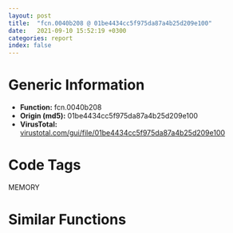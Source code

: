 ```yaml
---
layout: post
title:  "fcn.0040b208 @ 01be4434cc5f975da87a4b25d209e100"
date:   2021-09-10 15:52:19 +0300
categories: report
index: false
---
```


# Generic Information
- **Function:** fcn.0040b208
- **Origin (md5):** 01be4434cc5f975da87a4b25d209e100
- **VirusTotal:** [virustotal.com/gui/file/01be4434cc5f975da87a4b25d209e100][virustotal_ref]

# Code Tags
<span class="tag" id="MEMORY">MEMORY</span>


# Similar Functions
<script type="text/javascript" src="https://www.gstatic.com/charts/loader.js"></script>
<script type="text/javascript">

    google.charts.load('current', {'packages':['corechart']});
    google.charts.setOnLoadCallback(drawChart);

    function drawChart() {
    var data = new google.visualization.DataTable();
        data.addColumn('number', 'X');
        data.addColumn('number', 'Y');
        data.addColumn({type: 'string', role: 'tooltip', 'p': {'html': true}});
        data.addColumn({'type': 'string', 'role': 'style'});
        
        data.addRows([
    [-137.09695434570312, 352.3525695800781, '<b><a href="/report/fcn.0040b208@01be4434cc5f975da87a4b25d209e100">fcn.0040b208</a><br>@01be4434cc5f975da87a4b25d209e100</b><br><br>push ebp<br>mov ebp esp<br>cmp dword[ebp+8] 0<br>je 0x40b23e<br>push dword[ebp+8]<br>push 0<br>push dword[0xc14a5c]<br>call dword[sym.imp.KERNEL32.dll_HeapFree]<br>test eax eax<br>jne 0x40b23e<br>push esi<br>call fcn.0040bfb7<br>mov esi eax<br>call dword[sym.imp.KERNEL32.dll_GetLastError]<br>push eax<br>call fcn.0040bfca<br>pop ecx<br>mov dword[esi] eax<br>pop esi<br>pop ebp<br>ret<br>', 'point { fill-color: #e0440e; }'],
[-118.99623107910156, 134.8729248046875, '<b><a href="/report/fcn.004099c8@f9b80f61ad003ebdee20dab4a0087d2a">fcn.004099c8</a><br>@f9b80f61ad003ebdee20dab4a0087d2a</b><br><br>push ebp<br>mov ebp esp<br>cmp dword[ebp+8] 0<br>je 0x4099fe<br>push dword[ebp+8]<br>push 0<br>push dword[0xbbe794]<br>call dword[sym.imp.KERNEL32.dll_HeapFree]<br>test eax eax<br>jne 0x4099fe<br>push esi<br>call fcn.0040a777<br>mov esi eax<br>call dword[sym.imp.KERNEL32.dll_GetLastError]<br>push eax<br>call fcn.0040a78a<br>pop ecx<br>mov dword[esi] eax<br>pop esi<br>pop ebp<br>ret<br>', 'null'],
[-292.8924255371094, 260.59027099609375, '<b><a href="/report/fcn.00422f95@d96761eb00d2d97e2b6f5ffffed0b46a">fcn.00422f95</a><br>@d96761eb00d2d97e2b6f5ffffed0b46a</b><br><br>push ebp<br>mov ebp esp<br>cmp dword[ebp+8] 0<br>je 0x422fcb<br>push dword[ebp+8]<br>push 0<br>push dword[0x4c4204]<br>call dword[sym.imp.KERNEL32.dll_HeapFree]<br>test eax eax<br>jne 0x422fcb<br>push esi<br>call fcn.00428d68<br>mov esi eax<br>call dword[sym.imp.KERNEL32.dll_GetLastError]<br>push eax<br>call fcn.00428d7b<br>pop ecx<br>mov dword[esi] eax<br>pop esi<br>pop ebp<br>ret<br>', 'null'],
[-227.18450927734375, 324.40283203125, '<b><a href="/report/fcn.0040e6f8@e69fcfbd512770c44a9d6b90a42edeb0">fcn.0040e6f8</a><br>@e69fcfbd512770c44a9d6b90a42edeb0</b><br><br>push ebp<br>mov ebp esp<br>cmp dword[ebp+8] 0<br>je 0x40e72e<br>push dword[ebp+8]<br>push 0<br>push dword[0xb94b3c]<br>call dword[sym.imp.KERNEL32.dll_HeapFree]<br>test eax eax<br>jne 0x40e72e<br>push esi<br>call fcn.0040f4a7<br>mov esi eax<br>call dword[sym.imp.KERNEL32.dll_GetLastError]<br>push eax<br>call fcn.0040f4ba<br>pop ecx<br>mov dword[esi] eax<br>pop esi<br>pop ebp<br>ret<br>', 'null'],
[-157.00047302246094, 279.68341064453125, '<b><a href="/report/fcn.0040e7c8@6e195fbdf6b398dc597c28abc7c7a2ae">fcn.0040e7c8</a><br>@6e195fbdf6b398dc597c28abc7c7a2ae</b><br><br>push ebp<br>mov ebp esp<br>cmp dword[ebp+8] 0<br>je 0x40e7fe<br>push dword[ebp+8]<br>push 0<br>push dword[0xc43a1c]<br>call dword[sym.imp.KERNEL32.dll_HeapFree]<br>test eax eax<br>jne 0x40e7fe<br>push esi<br>call fcn.0040f577<br>mov esi eax<br>call dword[sym.imp.KERNEL32.dll_GetLastError]<br>push eax<br>call fcn.0040f58a<br>pop ecx<br>mov dword[esi] eax<br>pop esi<br>pop ebp<br>ret<br>', 'null'],
[-190.47457885742188, 175.9034423828125, '<b><a href="/report/fcn.0047b716@912f1d013a0d6151bc7a7cef6da1b2a0">fcn.0047b716</a><br>@912f1d013a0d6151bc7a7cef6da1b2a0</b><br><br>push ebp<br>mov ebp esp<br>cmp dword[ebp+8] 0<br>je 0x47b74c<br>push dword[ebp+8]<br>push 0<br>push dword[0x4bd558]<br>call dword[sym.imp.KERNEL32.dll_HeapFree]<br>test eax eax<br>jne 0x47b74c<br>push esi<br>call fcn.00483caa<br>mov esi eax<br>call dword[sym.imp.KERNEL32.dll_GetLastError]<br>push eax<br>call fcn.00483cbd<br>pop ecx<br>mov dword[esi] eax<br>pop esi<br>pop ebp<br>ret<br>', 'null'],
[-73.3478012084961, 285.9425354003906, '<b><a href="/report/fcn.00411168@4643b8f5a3d13e435a65fc553546b71e">fcn.00411168</a><br>@4643b8f5a3d13e435a65fc553546b71e</b><br><br>push ebp<br>mov ebp esp<br>cmp dword[ebp+8] 0<br>je 0x41119e<br>push dword[ebp+8]<br>push 0<br>push dword[0xc6c658]<br>call dword[sym.imp.KERNEL32.dll_HeapFree]<br>test eax eax<br>jne 0x41119e<br>push esi<br>call fcn.00411f17<br>mov esi eax<br>call dword[sym.imp.KERNEL32.dll_GetLastError]<br>push eax<br>call fcn.00411f2a<br>pop ecx<br>mov dword[esi] eax<br>pop esi<br>pop ebp<br>ret<br>', 'null'],
[-53.19319152832031, 200.7849578857422, '<b><a href="/report/fcn.00409d28@1fd683a7f72f257d6d6de6e845d6c40a">fcn.00409d28</a><br>@1fd683a7f72f257d6d6de6e845d6c40a</b><br><br>push ebp<br>mov ebp esp<br>cmp dword[ebp+8] 0<br>je 0x409d5e<br>push dword[ebp+8]<br>push 0<br>push dword[0xc343e4]<br>call dword[sym.imp.KERNEL32.dll_HeapFree]<br>test eax eax<br>jne 0x409d5e<br>push esi<br>call fcn.0040aad7<br>mov esi eax<br>call dword[sym.imp.KERNEL32.dll_GetLastError]<br>push eax<br>call fcn.0040aaea<br>pop ecx<br>mov dword[esi] eax<br>pop esi<br>pop ebp<br>ret<br>', 'null'],
[-273.2017517089844, 171.94357299804688, '<b><a href="/report/fcn.0040df38@3d0ec851566b617e7e4e75da3dd9651c">fcn.0040df38</a><br>@3d0ec851566b617e7e4e75da3dd9651c</b><br><br>push ebp<br>mov ebp esp<br>cmp dword[ebp+8] 0<br>je 0x40df6e<br>push dword[ebp+8]<br>push 0<br>push dword[0xb93bb4]<br>call dword[sym.imp.KERNEL32.dll_HeapFree]<br>test eax eax<br>jne 0x40df6e<br>push esi<br>call fcn.0040ece7<br>mov esi eax<br>call dword[sym.imp.KERNEL32.dll_GetLastError]<br>push eax<br>call fcn.0040ecfa<br>pop ecx<br>mov dword[esi] eax<br>pop esi<br>pop ebp<br>ret<br>', 'null'],
[-128.6406707763672, 215.40126037597656, '<b><a href="/report/fcn.0040bc68@fec037c981b84fb9df87dac6521840c9">fcn.0040bc68</a><br>@fec037c981b84fb9df87dac6521840c9</b><br><br>push ebp<br>mov ebp esp<br>cmp dword[ebp+8] 0<br>je 0x40bc9e<br>push dword[ebp+8]<br>push 0<br>push dword[0xb696e4]<br>call dword[sym.imp.KERNEL32.dll_HeapFree]<br>test eax eax<br>jne 0x40bc9e<br>push esi<br>call fcn.0040ca17<br>mov esi eax<br>call dword[sym.imp.KERNEL32.dll_GetLastError]<br>push eax<br>call fcn.0040ca2a<br>pop ecx<br>mov dword[esi] eax<br>pop esi<br>pop ebp<br>ret<br>', 'null'],
[-209.5624542236328, 101.9869613647461, '<b><a href="/report/fcn.006069ef@52d540e8e13e0f0bbb8946b2363a382d">fcn.006069ef</a><br>@52d540e8e13e0f0bbb8946b2363a382d</b><br><br>push ebp<br>mov ebp esp<br>cmp dword[ebp+8] 0<br>je 0x606a25<br>push dword[ebp+8]<br>push 0<br>push dword[0x6a0bb0]<br>call dword[sym.imp.KERNEL32.dll_HeapFree]<br>test eax eax<br>jne 0x606a25<br>push esi<br>call fcn.0060a624<br>mov esi eax<br>call dword[sym.imp.KERNEL32.dll_GetLastError]<br>push eax<br>call fcn.0060a637<br>pop ecx<br>mov dword[esi] eax<br>pop esi<br>pop ebp<br>ret<br>', 'null'],
[-218.70443725585938, 241.2857666015625, '<b><a href="/report/fcn.00655168@8c848ad89aab40a1738b363a37856125">fcn.00655168</a><br>@8c848ad89aab40a1738b363a37856125</b><br><br>push ebp<br>mov ebp esp<br>cmp dword[ebp+8] 0<br>je 0x65519e<br>push dword[ebp+8]<br>push 0<br>push dword[0x46fd274]<br>call dword[sym.imp.KERNEL32.dll_HeapFree]<br>test eax eax<br>jne 0x65519e<br>push esi<br>call fcn.00655f17<br>mov esi eax<br>call dword[sym.imp.KERNEL32.dll_GetLastError]<br>push eax<br>call fcn.00655f2a<br>pop ecx<br>mov dword[esi] eax<br>pop esi<br>pop ebp<br>ret<br>', 'null'],
[1.1416170597076416, -258.90283203125, '<b><a href="/report/fcn.00411e88@e9c6b3bcaa2edc455cb26f1e0f4a513a">fcn.00411e88</a><br>@e9c6b3bcaa2edc455cb26f1e0f4a513a</b><br><br>mov edi edi<br>push ebp<br>mov ebp esp<br>cmp dword[ebp+8] 0<br>je 0x411ec0<br>push dword[ebp+8]<br>push 0<br>push dword[0x42fcc0]<br>call dword[sym.imp.KERNEL32.dll_HeapFree]<br>test eax eax<br>jne 0x411ec0<br>push esi<br>call fcn.0040e48f<br>mov esi eax<br>call dword[sym.imp.KERNEL32.dll_GetLastError]<br>push eax<br>call fcn.0040e416<br>pop ecx<br>mov dword[esi] eax<br>pop esi<br>pop ebp<br>ret<br>', 'null'],
[88.58312225341797, -261.6811218261719, '<b><a href="/report/fcn.00411e88@1bf3bcaca0e582026c935549bb7d8a33">fcn.00411e88</a><br>@1bf3bcaca0e582026c935549bb7d8a33</b><br><br>mov edi edi<br>push ebp<br>mov ebp esp<br>cmp dword[ebp+8] 0<br>je 0x411ec0<br>push dword[ebp+8]<br>push 0<br>push dword[0x42fcc0]<br>call dword[sym.imp.KERNEL32.dll_HeapFree]<br>test eax eax<br>jne 0x411ec0<br>push esi<br>call fcn.0040e48f<br>mov esi eax<br>call dword[sym.imp.KERNEL32.dll_GetLastError]<br>push eax<br>call fcn.0040e416<br>pop ecx<br>mov dword[esi] eax<br>pop esi<br>pop ebp<br>ret<br>', 'null'],
[-84.51397705078125, -152.60684204101562, '<b><a href="/report/fcn.0047177e@6f3954a480bef11309decb3759df55ad">fcn.0047177e</a><br>@6f3954a480bef11309decb3759df55ad</b><br><br>mov edi edi<br>push ebp<br>mov ebp esp<br>cmp dword[ebp+8] 0<br>je 0x4717b6<br>push dword[ebp+8]<br>push 0<br>push dword[0x49f1d0]<br>call dword[sym.imp.KERNEL32.dll_HeapFree]<br>test eax eax<br>jne 0x4717b6<br>push esi<br>call fcn.0046bb7c<br>mov esi eax<br>call dword[sym.imp.KERNEL32.dll_GetLastError]<br>push eax<br>call fcn.0046bb03<br>pop ecx<br>mov dword[esi] eax<br>pop esi<br>pop ebp<br>ret<br>', 'null'],
[280.4838562011719, 103.81749725341797, '<b><a href="/report/fcn.0048e3af@4fe6510221c33bf023f6abed461fc13f">fcn.0048e3af</a><br>@4fe6510221c33bf023f6abed461fc13f</b><br><br>mov edi edi<br>push ebp<br>mov ebp esp<br>cmp dword[ebp+8] 0<br>je 0x48e3e7<br>push dword[ebp+8]<br>push 0<br>push dword[0x4c4870]<br>call dword[sym.imp.KERNEL32.dll_HeapFree]<br>test eax eax<br>jne 0x48e3e7<br>push esi<br>call fcn.00490ec2<br>mov esi eax<br>call dword[sym.imp.KERNEL32.dll_GetLastError]<br>push eax<br>call fcn.00490e80<br>pop ecx<br>mov dword[esi] eax<br>pop esi<br>pop ebp<br>ret<br>', 'null'],
[266.5247497558594, -92.78724670410156, '<b><a href="/report/fcn.005b2eab@b38ce64a273c3fc98fc78af14b8bdcc0">fcn.005b2eab</a><br>@b38ce64a273c3fc98fc78af14b8bdcc0</b><br><br>mov edi edi<br>push ebp<br>mov ebp esp<br>cmp dword[ebp+8] 0<br>je 0x5b2ee3<br>push dword[ebp+8]<br>push 0<br>push dword[0x45af0e8]<br>call dword[sym.imp.KERNEL32.dll_HeapFree]<br>test eax eax<br>jne 0x5b2ee3<br>push esi<br>call fcn.005b2007<br>mov esi eax<br>call dword[sym.imp.KERNEL32.dll_GetLastError]<br>push eax<br>call fcn.005b1fc5<br>pop ecx<br>mov dword[esi] eax<br>pop esi<br>pop ebp<br>ret<br>', 'null'],
[179.32965087890625, -291.7793273925781, '<b><a href="/report/fcn.004261de@c0371bf2f84d37acabd30e547b4cc5fa">fcn.004261de</a><br>@c0371bf2f84d37acabd30e547b4cc5fa</b><br><br>mov edi edi<br>push ebp<br>mov ebp esp<br>cmp dword[ebp+8] 0<br>je 0x426216<br>push dword[ebp+8]<br>push 0<br>push dword[0x449cf0]<br>call dword[sym.imp.KERNEL32.dll_HeapFree]<br>test eax eax<br>jne 0x426216<br>push esi<br>call fcn.00421fe2<br>mov esi eax<br>call dword[sym.imp.KERNEL32.dll_GetLastError]<br>push eax<br>call fcn.00421f69<br>pop ecx<br>mov dword[esi] eax<br>pop esi<br>pop ebp<br>ret<br>', 'null'],
[151.4071807861328, -203.0244140625, '<b><a href="/report/fcn.004139cc@20a93604f17ee6f3c2aa7b1f7a497fcf">fcn.004139cc</a><br>@20a93604f17ee6f3c2aa7b1f7a497fcf</b><br><br>mov edi edi<br>push ebp<br>mov ebp esp<br>cmp dword[ebp+8] 0<br>je 0x413a04<br>push dword[ebp+8]<br>push 0<br>push dword[0x484540]<br>call dword[sym.imp.KERNEL32.dll_HeapFree]<br>test eax eax<br>jne 0x413a04<br>push esi<br>call fcn.004157e7<br>mov esi eax<br>call dword[sym.imp.KERNEL32.dll_GetLastError]<br>push eax<br>call fcn.004157a5<br>pop ecx<br>mov dword[esi] eax<br>pop esi<br>pop ebp<br>ret<br>', 'null'],
[9.071999549865723, -186.652099609375, '<b><a href="/report/fcn.00412cdc@3aa98225e51cbcae2d334c8b6b4ed9fd">fcn.00412cdc</a><br>@3aa98225e51cbcae2d334c8b6b4ed9fd</b><br><br>mov edi edi<br>push ebp<br>mov ebp esp<br>cmp dword[ebp+8] 0<br>je 0x412d14<br>push dword[ebp+8]<br>push 0<br>push dword[0x477520]<br>call dword[sym.imp.KERNEL32.dll_HeapFree]<br>test eax eax<br>jne 0x412d14<br>push esi<br>call fcn.00414af7<br>mov esi eax<br>call dword[sym.imp.KERNEL32.dll_GetLastError]<br>push eax<br>call fcn.00414ab5<br>pop ecx<br>mov dword[esi] eax<br>pop esi<br>pop ebp<br>ret<br>', 'null'],
[-30.404916763305664, -38.68986892700195, '<b><a href="/report/fcn.0043e751@418e0921f3a9bd4f5bc0dcc59623b5a1">fcn.0043e751</a><br>@418e0921f3a9bd4f5bc0dcc59623b5a1</b><br><br>mov edi edi<br>push ebp<br>mov ebp esp<br>cmp dword[ebp+8] 0<br>je 0x43e789<br>push dword[ebp+8]<br>push 0<br>push dword[0x4b2a44]<br>call dword[sym.imp.KERNEL32.dll_HeapFree]<br>test eax eax<br>jne 0x43e789<br>push esi<br>call fcn.004409c0<br>mov esi eax<br>call dword[sym.imp.KERNEL32.dll_GetLastError]<br>push eax<br>call fcn.0044097e<br>pop ecx<br>mov dword[esi] eax<br>pop esi<br>pop ebp<br>ret<br>', 'null'],
[64.04566955566406, -49.83224868774414, '<b><a href="/report/fcn.0043de85@8d996434378dbdbb47e86342be5446c7">fcn.0043de85</a><br>@8d996434378dbdbb47e86342be5446c7</b><br><br>mov edi edi<br>push ebp<br>mov ebp esp<br>cmp dword[ebp+8] 0<br>je 0x43debd<br>push dword[ebp+8]<br>push 0<br>push dword[0x4f62d8]<br>call dword[sym.imp.KERNEL32.dll_HeapFree]<br>test eax eax<br>jne 0x43debd<br>push esi<br>call fcn.00438702<br>mov esi eax<br>call dword[sym.imp.KERNEL32.dll_GetLastError]<br>push eax<br>call fcn.00438689<br>pop ecx<br>mov dword[esi] eax<br>pop esi<br>pop ebp<br>ret<br>', 'null'],
[144.0501708984375, -56.28312301635742, '<b><a href="/report/fcn.00412cdc@b8b9cf6862b0d68d10750002e5baaf97">fcn.00412cdc</a><br>@b8b9cf6862b0d68d10750002e5baaf97</b><br><br>mov edi edi<br>push ebp<br>mov ebp esp<br>cmp dword[ebp+8] 0<br>je 0x412d14<br>push dword[ebp+8]<br>push 0<br>push dword[0x477520]<br>call dword[sym.imp.KERNEL32.dll_HeapFree]<br>test eax eax<br>jne 0x412d14<br>push esi<br>call fcn.00414af7<br>mov esi eax<br>call dword[sym.imp.KERNEL32.dll_GetLastError]<br>push eax<br>call fcn.00414ab5<br>pop ecx<br>mov dword[esi] eax<br>pop esi<br>pop ebp<br>ret<br>', 'null'],
[216.12060546875, -2.5952351093292236, '<b><a href="/report/fcn.0040d3e5@0b073c89b077a27e3496540be7574e33">fcn.0040d3e5</a><br>@0b073c89b077a27e3496540be7574e33</b><br><br>mov edi edi<br>push ebp<br>mov ebp esp<br>cmp dword[ebp+8] 0<br>je 0x40d41d<br>push dword[ebp+8]<br>push 0<br>push dword[0x427064]<br>call dword[sym.imp.KERNEL32.dll_HeapFree]<br>test eax eax<br>jne 0x40d41d<br>push esi<br>call fcn.0040ceda<br>mov esi eax<br>call dword[sym.imp.KERNEL32.dll_GetLastError]<br>push eax<br>call fcn.0040ce61<br>pop ecx<br>mov dword[esi] eax<br>pop esi<br>pop ebp<br>ret<br>', 'null'],
[247.5301971435547, -196.71519470214844, '<b><a href="/report/fcn.004f17b4@e2ba7f10eb234338a49853c34d7d9c56">fcn.004f17b4</a><br>@e2ba7f10eb234338a49853c34d7d9c56</b><br><br>mov edi edi<br>push ebp<br>mov ebp esp<br>cmp dword[ebp+8] 0<br>je 0x4f17ec<br>push dword[ebp+8]<br>push 0<br>push dword[0x5643b8]<br>call dword[sym.imp.KERNEL32.dll_HeapFree]<br>test eax eax<br>jne 0x4f17ec<br>push esi<br>call fcn.004f4023<br>mov esi eax<br>call dword[sym.imp.KERNEL32.dll_GetLastError]<br>push eax<br>call fcn.004f3fe1<br>pop ecx<br>mov dword[esi] eax<br>pop esi<br>pop ebp<br>ret<br>', 'null'],
[107.47925567626953, 33.643985748291016, '<b><a href="/report/fcn.00411e88@b9e7701b101639a92238161f00b7471e">fcn.00411e88</a><br>@b9e7701b101639a92238161f00b7471e</b><br><br>mov edi edi<br>push ebp<br>mov ebp esp<br>cmp dword[ebp+8] 0<br>je 0x411ec0<br>push dword[ebp+8]<br>push 0<br>push dword[0x42fcc0]<br>call dword[sym.imp.KERNEL32.dll_HeapFree]<br>test eax eax<br>jne 0x411ec0<br>push esi<br>call fcn.0040e48f<br>mov esi eax<br>call dword[sym.imp.KERNEL32.dll_GetLastError]<br>push eax<br>call fcn.0040e416<br>pop ecx<br>mov dword[esi] eax<br>pop esi<br>pop ebp<br>ret<br>', 'null'],
[181.26625061035156, -125.0784912109375, '<b><a href="/report/fcn.004261ce@368dd66411b8b6ce2bcd15b0e14af5c0">fcn.004261ce</a><br>@368dd66411b8b6ce2bcd15b0e14af5c0</b><br><br>mov edi edi<br>push ebp<br>mov ebp esp<br>cmp dword[ebp+8] 0<br>je 0x426206<br>push dword[ebp+8]<br>push 0<br>push dword[0x4d7cf0]<br>call dword[sym.imp.KERNEL32.dll_HeapFree]<br>test eax eax<br>jne 0x426206<br>push esi<br>call fcn.00421fd2<br>mov esi eax<br>call dword[sym.imp.KERNEL32.dll_GetLastError]<br>push eax<br>call fcn.00421f59<br>pop ecx<br>mov dword[esi] eax<br>pop esi<br>pop ebp<br>ret<br>', 'null'],
[-389.3877258300781, -1.3081696033477783, '<b><a href="/report/fcn.00411e88@9060907d555cecab3519fcbc82318d7e">fcn.00411e88</a><br>@9060907d555cecab3519fcbc82318d7e</b><br><br>mov edi edi<br>push ebp<br>mov ebp esp<br>cmp dword[ebp+8] 0<br>je 0x411ec0<br>push dword[ebp+8]<br>push 0<br>push dword[0x42fcc0]<br>call dword[sym.imp.KERNEL32.dll_HeapFree]<br>test eax eax<br>jne 0x411ec0<br>push esi<br>call fcn.0040e48f<br>mov esi eax<br>call dword[sym.imp.KERNEL32.dll_GetLastError]<br>push eax<br>call fcn.0040e416<br>pop ecx<br>mov dword[esi] eax<br>pop esi<br>pop ebp<br>ret<br>', 'null'],
[90.9825668334961, -147.60597229003906, '<b><a href="/report/fcn.0042205e@d32515577b2cd57bf3dd6c5e3c37e219">fcn.0042205e</a><br>@d32515577b2cd57bf3dd6c5e3c37e219</b><br><br>mov edi edi<br>push ebp<br>mov ebp esp<br>cmp dword[ebp+8] 0<br>je 0x422096<br>push dword[ebp+8]<br>push 0<br>push dword[0x4deed8]<br>call dword[sym.imp.KERNEL32.dll_HeapFree]<br>test eax eax<br>jne 0x422096<br>push esi<br>call fcn.004226c0<br>mov esi eax<br>call dword[sym.imp.KERNEL32.dll_GetLastError]<br>push eax<br>call fcn.00422647<br>pop ecx<br>mov dword[esi] eax<br>pop esi<br>pop ebp<br>ret<br>', 'null'],
[11.785480499267578, -112.96440887451172, '<b><a href="/report/fcn.004171ac@d59f9c4f445b9f980173dec064f55091">fcn.004171ac</a><br>@d59f9c4f445b9f980173dec064f55091</b><br><br>mov edi edi<br>push ebp<br>mov ebp esp<br>cmp dword[ebp+8] 0<br>je 0x4171e4<br>push dword[ebp+8]<br>push 0<br>push dword[0x437728]<br>call dword[sym.imp.KERNEL32.dll_HeapFree]<br>test eax eax<br>jne 0x4171e4<br>push esi<br>call fcn.0041425f<br>mov esi eax<br>call dword[sym.imp.KERNEL32.dll_GetLastError]<br>push eax<br>call fcn.004141e6<br>pop ecx<br>mov dword[esi] eax<br>pop esi<br>pop ebp<br>ret<br>', 'null'],
[-13.10180377960205, -338.22869873046875, '<b><a href="/report/fcn.00412cdc@9571c7458fae91969aaed3955e433f49">fcn.00412cdc</a><br>@9571c7458fae91969aaed3955e433f49</b><br><br>mov edi edi<br>push ebp<br>mov ebp esp<br>cmp dword[ebp+8] 0<br>je 0x412d14<br>push dword[ebp+8]<br>push 0<br>push dword[0x477520]<br>call dword[sym.imp.KERNEL32.dll_HeapFree]<br>test eax eax<br>jne 0x412d14<br>push esi<br>call fcn.00414af7<br>mov esi eax<br>call dword[sym.imp.KERNEL32.dll_GetLastError]<br>push eax<br>call fcn.00414ab5<br>pop ecx<br>mov dword[esi] eax<br>pop esi<br>pop ebp<br>ret<br>', 'null'],

        ]);

    var options = {
        title: 'Similarity Plot',
        legend: 'none',
        colors: ['#dedbd9', '#e6693e', '#ec8f6e', '#f3b49f', '#f6c7b6'],
        tooltip: {isHtml: true, trigger: 'both'},
        explorer: {
        actions: ["dragToZoom", "rightClickToReset"],
        },
        chartArea: {
        width: '80%',
        height: '80%'
        },
        width: '100%',
        height: '100%'
    };

    var chart = new google.visualization.ScatterChart(document.getElementById('chart_div'));

    chart.draw(data, options);
    }
    
</script>

<div id="chart_div" style="width: 100%px; height: 100%;"></div>

# Disassembled Code
{% highlight nasm %}

push ebp
mov ebp esp
cmp dword[ebp+8] 0
je 0x40b23e
push dword[ebp+8]
push 0
push dword[0xc14a5c]
call dword[sym.imp.KERNEL32.dll_HeapFree]
test eax eax
jne 0x40b23e
push esi
call fcn.0040bfb7
mov esi eax
call dword[sym.imp.KERNEL32.dll_GetLastError]
push eax
call fcn.0040bfca
pop ecx
mov dword[esi] eax
pop esi
pop ebp
ret

{% endhighlight %}

[virustotal_ref]: https://www.virustotal.com/gui/file/01be4434cc5f975da87a4b25d209e100